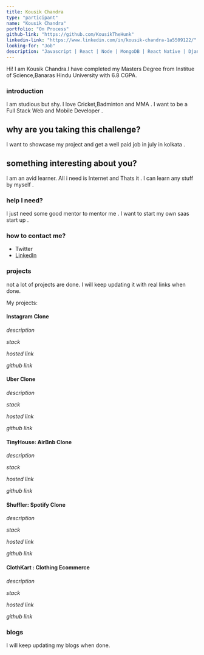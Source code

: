 ```yaml
---
title: Kousik Chandra
type: "participant"
name: "Kousik Chandra"
portfolio: "On Process"
github-link: "https://github.com/KousikTheHunk"
linkedin-link: "https://www.linkedin.com/in/kousik-chandra-1a5509122/"
looking-for: "Job"
description: "Javascript | React | Node | MongoDB | React Native | Django "
---
```


Hi! I am Kousik Chandra.I have completed my Masters Degree from Institue of Science,Banaras Hindu University with 6.8 CGPA.

### introduction

I am studious but shy. I love Cricket,Badminton and MMA . I want to be a Full Stack Web and Mobile Developer .

## why are you taking this challenge?

I want to showcase my project and get a well paid job in july in kolkata .

## something interesting about you?

I am an avid learner. All i need is Internet and Thats it . I can learn any stuff by myself .

### help I need?

I just need some good mentor to mentor me . I want to start my own saas start up .

### how to contact me?

- Twitter
- [LinkedIn](https://www.linkedin.com/in/kousik-chandra-1a5509122/)

### projects

not a lot of projects are done. I will keep updating it with real links when done.

My projects:

#### Instagram Clone

_description_ 

_stack_ 

_hosted link_ 

_github link_ 

#### Uber Clone

_description_ 

_stack_ 

_hosted link_ 

_github link_ 

#### TinyHouse: AirBnb Clone

_description_ 

_stack_ 

_hosted link_ 

_github link_ 

#### Shuffler: Spotify Clone

_description_ 

_stack_ 

_hosted link_ 

_github link_ 

#### ClothKart : Clothing Ecommerce

_description_ 

_stack_ 

_hosted link_ 

_github link_ 

### blogs

 I will keep updating my blogs when done.


